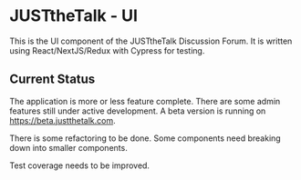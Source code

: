 # JUSTtheTalk - UI

This is the UI component of the JUSTtheTalk Discussion Forum. It is written using React/NextJS/Redux with Cypress for testing.

## Current Status
The application is more or less feature complete. There are some admin features still under active development. A beta version is running on https://beta.justthetalk.com.

There is some refactoring to be done. Some components need breaking down into smaller components.

Test coverage needs to be improved.
